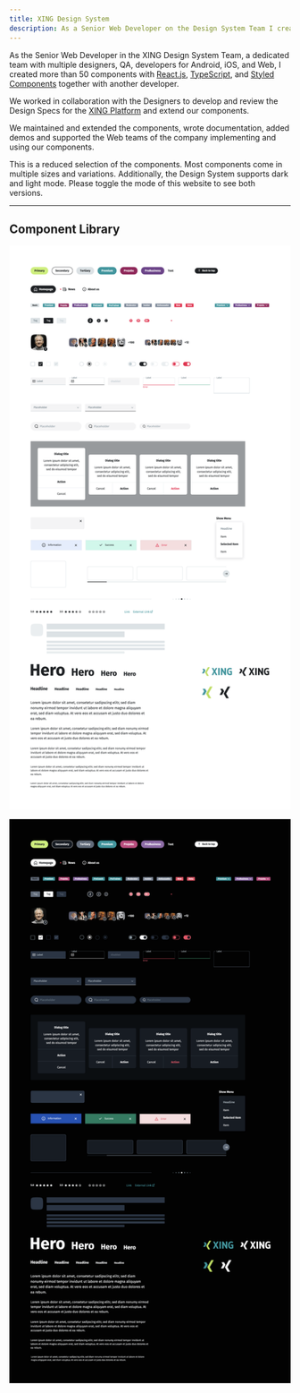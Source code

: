 ```yaml
---
title: XING Design System
description: As a Senior Web Developer on the Design System Team I created, maintained, and documented the components of the XING Design System. I supported teams implementing our components across the platform.
---
```


As the Senior Web Developer in the XING Design System Team, a dedicated team with multiple designers, QA, developers for Android, iOS, and Web, I created more than 50 components with [React.js](https://reactjs.org/), [TypeScript](https://www.typescriptlang.org/), and [Styled Components](https://styled-components.com/) together with another developer.

We worked in collaboration with the Designers to develop and review the Design Specs for the [XING Platform](https://www.xing.com/) and extend our components.

We maintained and extended the components, wrote documentation, added demos and supported the Web teams of the company implementing and using our components.

This is a reduced selection of the components. Most components come in multiple sizes and variations. Additionally, the Design System supports dark and light mode. Please toggle the mode of this website to see both versions.

---

## Component Library

![XING Design System Light Mode](./images/xing-design-system-light.png)

![XING Design System Dark Mode](./images/xing-design-system-dark.png)

